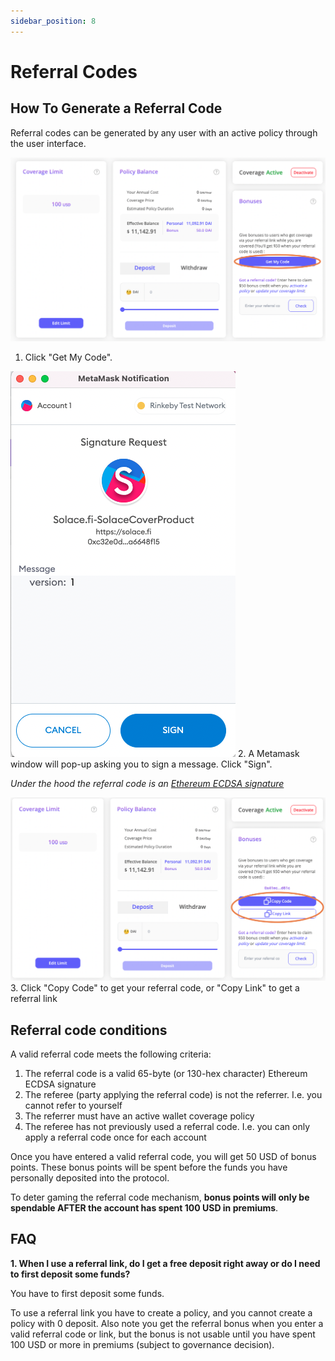 ```yaml
---
sidebar_position: 8
---
```


# Referral Codes

## How To Generate a Referral Code

Referral codes can be generated by any user with an active policy through the user interface.

![](https://github.com/solace-fi/solace-docs/blob/main/static/img/referral_code_1.png)
1. Click "Get My Code".

![](https://github.com/solace-fi/solace-docs/blob/main/static/img/referral_code_2.png)
2. A Metamask window will pop-up asking you to sign a message. Click "Sign".

*Under the hood the referral code is an [Ethereum ECDSA signature](https://eips.ethereum.org/EIPS/eip-712)*

![](https://github.com/solace-fi/solace-docs/blob/main/static/img/referral_code_3.png)
3. Click "Copy Code" to get your referral code, or "Copy Link" to get a referral link

## Referral code conditions

A valid referral code meets the following criteria:
1. The referral code is a valid 65-byte (or 130-hex character) Ethereum ECDSA signature
2. The referee (party applying the referral code) is not the referrer. I.e. you cannot refer to yourself
3. The referrer must have an active wallet coverage policy
4. The referee has not previously used a referral code. I.e. you can only apply a referral code once for each account

Once you have entered a valid referral code, you will get 50 USD of bonus points. These bonus points will be spent before the funds you have personally deposited into the protocol.

To deter gaming the referral code mechanism, **bonus points will only be spendable AFTER the account has spent 100 USD in premiums**.

## FAQ

**1. When I use a referral link, do I get a free deposit right away or do I need to first deposit some funds?**

You have to first deposit some funds.

To use a referral link you have to create a policy, and you cannot create a policy with 0 deposit. Also note you get the referral bonus when you enter a valid referral code or link, but the bonus is not usable until you have spent 100 USD or more in premiums (subject to governance decision).